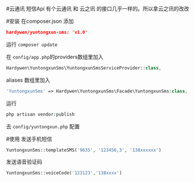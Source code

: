 #云通讯 短信Api
有个云通讯 和 云之讯 的接口几乎一样的。所以拿云之讯的改改

#安装 
在composer.json 添加 
```json
hardywen/yuntongxun-sms: 'v1.0'
```

运行 ```composer update```

在 ```config/app.php```的providers数组里加入
```php
Hardywen\YuntongxunSms\YuntongxunSmsServiceProvider::class,
```
aliases 数组里加入
```php
'YuntongxunSms' => Hardywen\YuntongxunSms\Facade\YuntongxunSms:class,
```

运行
```php 
php artisan vendor:publish
```

去 ```config/yuntongxun.php``` 配置

#使用
发送手机短信
```php
YuntongxunSms::templateSMS('9635', '123456,3', '138xxxxxx')
```

发送语音验证码
```php
YuntongxunSms::voiceCode('123123','138xxxx')
```
